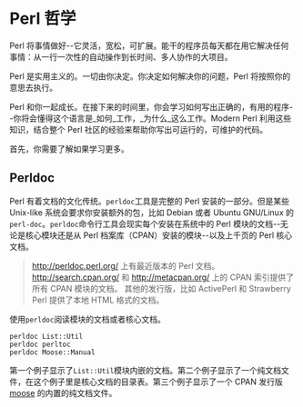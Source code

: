 # Perl 哲学

Perl 将事情做好--它灵活，宽松，可扩展。能干的程序员每天都在用它解决任何事情：从一行一次性的自动操作到长时间、多人协作的大项目。

Perl 是实用主义的。一切由你决定。你决定如何解决你的问题，Perl 将按照你的意思去执行。

Perl 和你一起成长。在接下来的时间里，你会学习如何写出正确的，有用的程序--你将会懂得这个语言是_如何_工作，_为什么_这么工作。Modern Perl 利用这些知识，结合整个 Perl 社区的经验来帮助你写出可运行的，可维护的代码。

首先，你需要了解如果学习更多。

## Perldoc

Perl 有着文档的文化传统。`perldoc`工具是完整的 Perl 安装的一部分。但是某些 Unix-like 系统会要求你安装额外的包，比如 Debian 或者 Ubuntu GNU/Linux 的`perl-doc`。`perldoc`命令行工具会现实每个安装在系统中的 Perl 模块的文档--无论是核心模块还是从 Perl 档案库（CPAN）安装的模块--以及上千页的 Perl 核心文档。

> http://perldoc.perl.org/ 上有最近版本的 Perl 文档。
> http://search.cpan.org/ 和 http://metacpan.org/ 上的 CPAN 索引提供了所有 CPAN 模块的文档。
> 其他的发行版，比如 ActivePerl 和 Strawberry Perl 提供了本地 HTML 格式的文档。

使用`perldoc`阅读模块的文档或者核心文档。

    perldoc List::Util
    perldoc perltoc
    perldoc Moose::Manual
    
第一个例子显示了`List::Util`模块内嵌的文档。第二个例子显示了一个纯文档文件，在这个例子里是核心文档的目录表。第三个例子显示了一个 CPAN 发行版 [moose](https://metacpan.org/release/Moose) 的内置的纯文档文件。
